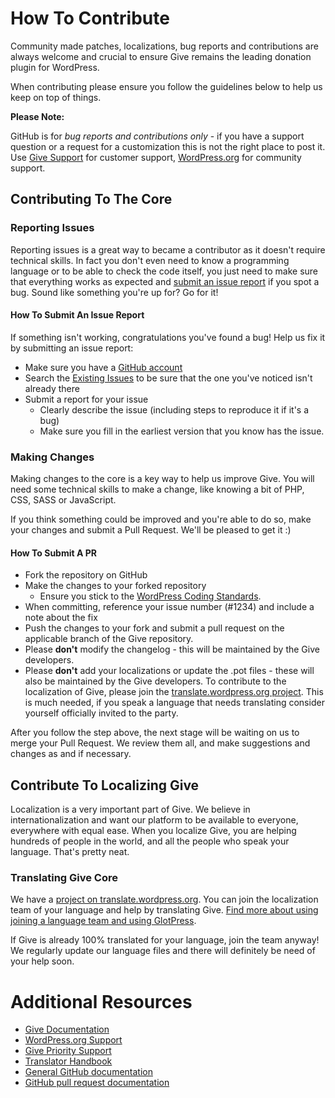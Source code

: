 # How To Contribute

Community made patches, localizations, bug reports and contributions are always welcome and crucial to ensure Give remains the leading donation plugin for WordPress.

When contributing please ensure you follow the guidelines below to help us keep on top of things.

__Please Note:__

GitHub is for _bug reports and contributions only_ - if you have a support question or a request for a customization this is not the right place to post it. Use [Give Support](https://givewp.com/support/) for customer support, [WordPress.org](https://wordpress.org/support/plugin/give) for community support.

## Contributing To The Core

### Reporting Issues

Reporting issues is a great way to became a contributor as it doesn't require technical skills. In fact you don't even need to know a programming language or to be able to check the code itself, you just need to make sure that everything works as expected and [submit an issue report](https://github.com/WordImpress/Give/issues/new) if you spot a bug. Sound like something you're up for? Go for it!

#### How To Submit An Issue Report

If something isn't working, congratulations you've found a bug! Help us fix it by submitting an issue report:

* Make sure you have a [GitHub account](https://github.com/signup/free)
* Search the [Existing Issues](https://github.com/WordImpress/Give/issues) to be sure that the one you've noticed isn't already there
* Submit a report for your issue
  * Clearly describe the issue (including steps to reproduce it if it's a bug)
  * Make sure you fill in the earliest version that you know has the issue.

### Making Changes

Making changes to the core is a key way to help us improve Give. You will need some technical skills to make a change, like knowing a bit of PHP, CSS, SASS or JavaScript.

If you think something could be improved and you're able to do so, make your changes and submit a Pull Request. We'll be pleased to get it :)

#### How To Submit A PR

* Fork the repository on GitHub
* Make the changes to your forked repository
  * Ensure you stick to the [WordPress Coding Standards](https://make.wordpress.org/core/handbook/coding-standards/php/).
* When committing, reference your issue number (#1234) and include a note about the fix
* Push the changes to your fork and submit a pull request on the applicable branch of the Give repository. 
* Please **don't** modify the changelog - this will be maintained by the Give developers.
* Please **don't** add your localizations or update the .pot files - these will also be maintained by the Give developers. To contribute to the localization of Give, please join the [translate.wordpress.org project](https://translate.wordpress.org/projects/wp-plugins/give). This is much needed, if you speak a language that needs translating consider yourself officially invited to the party.

After you follow the step above, the next stage will be waiting on us to merge your Pull Request. We review them all, and make suggestions and changes as and if necessary.

## Contribute To Localizing Give

Localization is a very important part of Give. We believe in internationalization and want our platform to be available to everyone, everywhere with equal ease. When you localize Give, you are helping hundreds of people in the world, and all the people who speak your language. That's pretty neat.

### Translating Give Core

We have a [project on translate.wordpress.org](https://translate.wordpress.org/projects/wp-plugins/Give). You can join the localization team of your language and help by translating Give. [Find more about using joining a language team and using GlotPress](https://make.wordpress.org/polyglots/handbook/tools/glotpress-translate-wordpress-org/).

If Give is already 100% translated for your language, join the team anyway! We regularly update our language files and there will definitely be need of your help soon.

# Additional Resources

* [Give Documentation](https://givewp.com/documentation/)
* [WordPress.org Support](https://wordpress.org/support/plugin/give/)
* [Give Priority Support](https://givewp.com/support/)
* [Translator Handbook](https://make.wordpress.org/polyglots/handbook/)
* [General GitHub documentation](https://help.github.com/)
* [GitHub pull request documentation](https://help.github.com/send-pull-requests/)